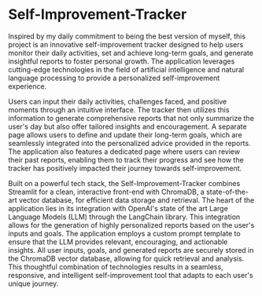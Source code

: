# Self-Improvement-Tracker

Inspired by my daily commitment to being the best version of myself, this project is an innovative self-improvement tracker designed to help users monitor their daily activities, set and achieve long-term goals, and generate insightful reports to foster personal growth. The application leverages cutting-edge technologies in the field of artificial intelligence and natural language processing to provide a personalized self-improvement experience.

Users can input their daily activities, challenges faced, and positive moments through an intuitive interface. The tracker then utilizes this information to generate comprehensive reports that not only summarize the user's day but also offer tailored insights and encouragement. A separate page allows users to define and update their long-term goals, which are seamlessly integrated into the personalized advice provided in the reports. The application also features a dedicated page where users can review their past reports, enabling them to track their progress and see how the tracker has positively impacted their journey towards self-improvement.

Built on a powerful tech stack, the Self-Improvement-Tracker combines Streamlit for a clean, interactive front-end with ChromaDB, a state-of-the-art vector database, for efficient data storage and retrieval. The heart of the application lies in its integration with OpenAI's state of the art Large Language Models (LLM) through the LangChain library. This integration allows for the generation of highly personalized reports based on the user's inputs and goals. The application employs a custom prompt template to ensure that the LLM provides relevant, encouraging, and actionable insights. All user inputs, goals, and generated reports are securely stored in the ChromaDB vector database, allowing for quick retrieval and analysis. This thoughtful combination of technologies results in a seamless, responsive, and intelligent self-improvement tool that adapts to each user's unique journey.
